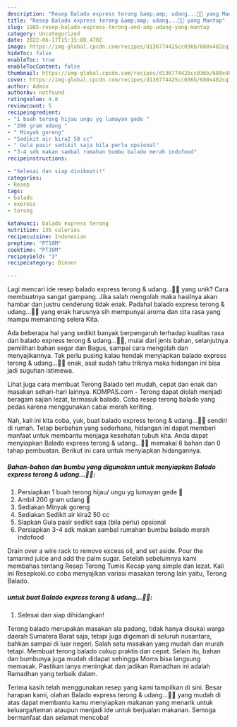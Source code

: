 ```yaml
---
description: "Resep Balado express terong &amp;amp; udang...🍆🦐 yang Mantap"
title: "Resep Balado express terong &amp;amp; udang...🍆🦐 yang Mantap"
slug: 1985-resep-balado-express-terong-and-amp-udang-yang-mantap
category: Uncategorized
date: 2022-06-17T15:15:08.470Z
image: https://img-global.cpcdn.com/recipes/d136774425cc036b/680x482cq70/balado-express-terong-udang-foto-resep-utama.jpg
hideToc: false
enableToc: true
enableTocContent: false
thumbnail: https://img-global.cpcdn.com/recipes/d136774425cc036b/680x482cq70/balado-express-terong-udang-foto-resep-utama.jpg
cover: https://img-global.cpcdn.com/recipes/d136774425cc036b/680x482cq70/balado-express-terong-udang-foto-resep-utama.jpg
author: Admin
authorAv: notfound
ratingvalue: 4.8
reviewcount: 5
recipeingredient:
- "1 buah terong hijau ungu yg lumayan gede "
- "200 gram udang "
- " Minyak goreng"
- "Sedikit air kira2 50 cc"
- " Gula pasir sedikit saja bila perlu opsional"
- "3-4 sdk makan sambal rumahan bumbu balado merah indofood"
recipeinstructions:

- "Selesai dan siap dinikmati!"
categories:
- Resep
tags:
- balado
- express
- terong

katakunci: balado express terong 
nutrition: 135 calories
recipecuisine: Indonesian
preptime: "PT18M"
cooktime: "PT38M"
recipeyield: "3"
recipecategory: Dinner

---
```





Lagi mencari ide resep balado express terong &amp; udang...🍆🦐 yang unik? Cara membuatnya sangat gampang. Jika salah mengolah maka hasilnya akan hambar dan justru cenderung tidak enak. Padahal balado express terong &amp; udang...🍆🦐 yang enak harusnya sih mempunyai aroma dan cita rasa yang mampu memancing selera Kita.





Ada beberapa hal yang sedikit banyak berpengaruh terhadap kualitas rasa dari balado express terong &amp; udang...🍆🦐, mulai dari jenis bahan, selanjutnya pemilihan bahan segar dan Bagus, sampai cara mengolah dan menyajikannya. Tak perlu pusing kalau hendak menyiapkan balado express terong &amp; udang...🍆🦐 enak,      asal sudah tahu triknya maka hidangan ini bisa jadi suguhan istimewa.














Lihat juga cara membuat Terong Balado teri mudah, cepat dan enak dan masakan sehari-hari lainnya. KOMPAS.com - Terong dapat diolah menjadi beragam sajian lezat, termasuk balado. Coba resep terong balado yang pedas karena menggunakan cabai merah keriting.






Nah, kali ini kita coba, yuk, buat balado express terong &amp; udang...🍆🦐 sendiri di rumah. Tetap berbahan yang sederhana, hidangan ini dapat memberi manfaat untuk membantu menjaga kesehatan tubuh kita. Anda dapat menyiapkan Balado express terong &amp; udang...🍆🦐 memakai 6 bahan dan 0 tahap pembuatan. Berikut ini cara untuk menyiapkan hidangannya.

<!--inarticleads1-->

##### Bahan-bahan dan bumbu yang digunakan untuk menyiapkan Balado express terong &amp; udang...🍆🦐:

1. Persiapkan 1 buah terong hijau/ ungu yg lumayan gede 🍆
1. Ambil 200 gram udang 🦐
1. Sediakan  Minyak goreng
1. Sediakan Sedikit air kira2 50 cc
1. Siapkan  Gula pasir sedikit saja (bila perlu) opsional
1. Persiapkan 3-4 sdk makan sambal rumahan bumbu balado merah indofood


Drain over a wire rack to remove excess oil, and set aside. Pour the tamarind juice and add the palm sugar. Setelah sebelumnya kami membahas tentang Resep Terong Tumis Kecap yang simple dan lezat. Kali ini Resepkoki.co coba menyajikan variasi masakan terong lain yaitu, Terong Balado. 

<!--inarticleads2-->

#####  untuk buat Balado express terong &amp; udang...🍆🦐:


1. Selesai dan siap dihidangkan!

Terong balado merupakan masakan ala padang, tidak hanya disukai warga daerah Sumatera Barat saja, tetapi juga digemari di seluruh nusantara, bahkan sampai di luar negeri. Salah satu masakan yang mudah dan murah tetapi. Membuat terong balado cukup praktis dan cepat. Selain itu, bahan dan bumbunya juga mudah didapat sehingga Moms bisa langsung memasak. Pastikan ianya meningkat dan jadikan Ramadhan ini adalah Ramadhan yang terbaik dalam. 

Terima kasih telah menggunakan resep yang kami tampilkan di sini. Besar harapan kami, olahan Balado express terong &amp; udang...🍆🦐 yang mudah di atas dapat membantu kamu menyiapkan makanan yang menarik untuk keluarga/teman ataupun menjadi ide untuk berjualan makanan. Semoga bermanfaat dan selamat mencoba!
